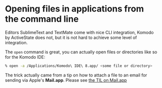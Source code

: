 # Opening files in applications from the command line

Editors SublimeText and TextMate come with nice CLI integration, Komodo by ActiveState does not, but it is not hard to achieve some level of integration.

The `open` command is great, you can actually open files or directories like so for the Komodo IDE:

```bash
% open -a /Applications/Komodo\ IDE\ 8.app/ <some file or directory>
```

The trick actually came from a tip on how to attach a file to an email for sending via Apple's **Mail.app**. Please see [the TIL on Mail.app](../mailapp/mail_file_from_cli.md)
